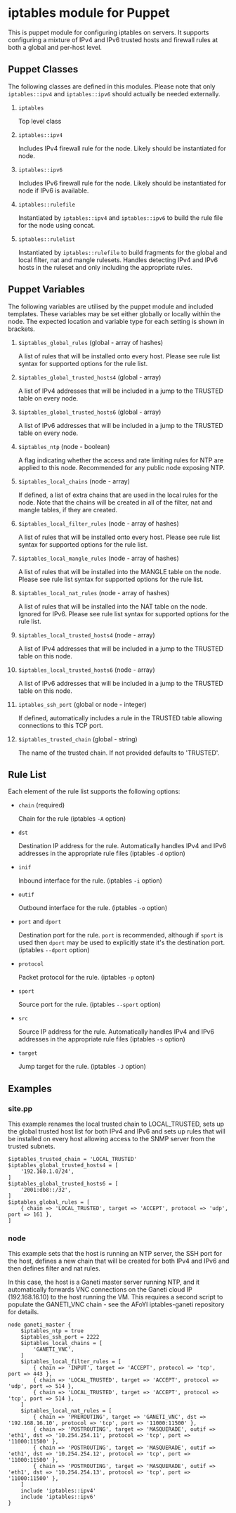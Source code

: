# iptables module for Puppet

This is puppet module for configuring iptables on servers. It supports
configuring a mixture of IPv4 and IPv6 trusted hosts and firewall rules at both
a global and per-host level.

## Puppet Classes

The following classes are defined in this modules. Please note that only
`iptables::ipv4` and `iptables::ipv6` should actually be needed externally.

1. `iptables`

    Top level class

2. `iptables::ipv4`

    Includes IPv4 firewall rule for the node. Likely should be instantiated for
    node.

3. `iptables::ipv6`

    Includes IPv6 firewall rule for the node. Likely should be instantiated for
    node if IPv6 is available.

4. `iptables::rulefile`

    Instantiated by `iptables::ipv4` and `iptables::ipv6` to build the rule
    file for the node using concat.

5. `iptables::rulelist`

    Instantiated by `iptables::rulefile` to build fragments for the global and
    local filter, nat and mangle rulesets. Handles detecting IPv4 and IPv6
    hosts in the ruleset and only including the appropriate rules.

## Puppet Variables

The following variables are utilised by the puppet module and included
templates. These variables may be set either globally or locally within the
node. The expected location and variable type for each setting is shown in
brackets.

1. `$iptables_global_rules` (global - array of hashes)

    A list of rules that will be installed onto every host. Please see rule
    list syntax for supported options for the rule list.

2. `$iptables_global_trusted_hosts4` (global - array)

    A list of IPv4 addresses that will be included in a jump to the TRUSTED
    table on every node.

3. `$iptables_global_trusted_hosts6` (global - array) 

    A list of IPv6 addresses that will be included in a jump to the TRUSTED
    table on every node.

4. `$iptables_ntp` (node - boolean) 

    A flag indicating whether the access and rate limiting rules for NTP are
    applied to this node. Recommended for any public node exposing NTP.

5. `$iptables_local_chains` (node - array)

    If defined, a list of extra chains that are used in the local rules for the
    node. Note that the chains will be created in all of the filter, nat and
    mangle tables, if they are created.

6. `$iptables_local_filter_rules` (node - array of hashes)

    A list of rules that will be installed onto every host. Please see rule
    list syntax for supported options for the rule list.

7. `$iptables_local_mangle_rules` (node - array of hashes)

    A list of rules that will be installed into the MANGLE table on the node.
    Please see rule list syntax for supported options for the rule list.

8. `$iptables_local_nat_rules` (node - array of hashes)

    A list of rules that will be installed into the NAT table on the node.
    Ignored for IPv6. Please see rule list syntax for supported options for the
    rule list.

9. `$iptables_local_trusted_hosts4` (node - array) 

    A list of IPv4 addresses that will be included in a jump to the TRUSTED
    table on this node.

10. `$iptables_local_trusted_hosts6` (node - array) 

    A list of IPv6 addresses that will be included in a jump to the TRUSTED
    table on this node.

11. `iptables_ssh_port` (global or node - integer)

    If defined, automatically includes a rule in the TRUSTED table allowing
    connections to this TCP port.

12. `$iptables_trusted_chain` (global - string)

    The name of the trusted chain. If not provided defaults to 'TRUSTED'.

## Rule List

Each element of the rule list supports the following options:

* `chain` (required)

    Chain for the rule (iptables `-A` option)

* `dst`

    Destination IP address for the rule. Automatically handles IPv4 and IPv6
    addresses in the appropriate rule files (iptables `-d` option)

* `inif`

    Inbound interface for the rule. (iptables `-i` option)

* `outif`

    Outbound interface for the rule. (iptables `-o` option)

* `port` and `dport`

    Destination port for the rule. `port` is recommended, although if `sport`
    is used then `dport` may be used to explicitly state it's the destination
    port. (iptables `--dport` option)

* `protocol`

    Packet protocol for the rule. (iptables `-p` opton)

* `sport`

    Source port for the rule. (iptables `--sport` option)

* `src`

    Source IP address for the rule. Automatically handles IPv4 and IPv6
    addresses in the appropriate rule files (iptables `-s` option)

* `target`

    Jump target for the rule. (iptables `-J` option)

## Examples

### site.pp

This example renames the local trusted chain to LOCAL_TRUSTED, sets up the
global trusted host list for both IPv4 and IPv6 and sets up rules that will be
installed on every host allowing access to the SNMP server from the trusted
subnets.

    $iptables_trusted_chain = 'LOCAL_TRUSTED'
    $iptables_global_trusted_hosts4 = [
        '192.168.1.0/24',
    ]
    $iptables_global_trusted_hosts6 = [
        '2001:db8::/32',
    ]
    $iptables_global_rules = [
        { chain => 'LOCAL_TRUSTED', target => 'ACCEPT', protocol => 'udp', port => 161 },
    ]

### node

This example sets that the host is running an NTP server, the SSH port for the
host, defines a new chain that will be created for both IPv4 and IPv6 and then
defines filter and nat rules.

In this case, the host is a Ganeti master server running NTP, and it
automatically forwards VNC connections on the Ganeti cloud IP (192.168.16.10)
to the host running the VM. This requires a second script to populate the
GANETI_VNC chain - see the AFoYI iptables-ganeti repository for details.

    node ganeti_master {
        $iptables_ntp = true
        $iptables_ssh_port = 2222
        $iptables_local_chains = [
            'GANETI_VNC',
        ]
        $iptables_local_filter_rules = [
            { chain => 'INPUT', target => 'ACCEPT', protocol => 'tcp', port => 443 },
            { chain => 'LOCAL_TRUSTED', target => 'ACCEPT', protocol => 'udp', port => 514 },
            { chain => 'LOCAL_TRUSTED', target => 'ACCEPT', protocol => 'tcp', port => 514 },
        ]
        $iptables_local_nat_rules = [
            { chain => 'PREROUTING', target => 'GANETI_VNC', dst => '192.168.16.10', protocol => 'tcp', port => '11000:11500' },
            { chain => 'POSTROUTING', target => 'MASQUERADE', outif => 'eth1', dst => '10.254.254.11', protocol => 'tcp', port => '11000:11500' },
            { chain => 'POSTROUTING', target => 'MASQUERADE', outif => 'eth1', dst => '10.254.254.12', protocol => 'tcp', port => '11000:11500' },
            { chain => 'POSTROUTING', target => 'MASQUERADE', outif => 'eth1', dst => '10.254.254.13', protocol => 'tcp', port => '11000:11500' },
        ]
        include 'iptables::ipv4'
        include 'iptables::ipv6'
    }
